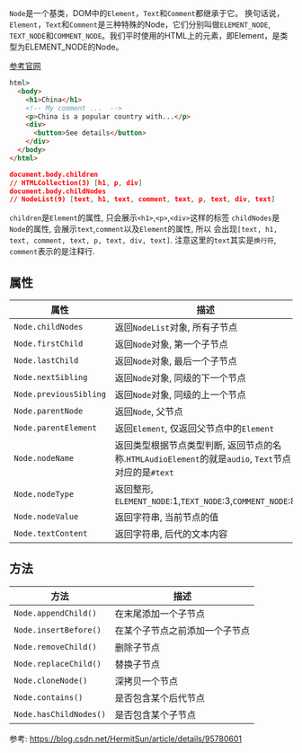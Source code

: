 
`Node`是一个基类，DOM中的`Element`，`Text`和`Comment`都继承于它。 换句话说，`Element`，`Text`和`Comment`是三种特殊的Node，它们分别叫做`ELEMENT_NODE`, `TEXT_NODE`和`COMMENT_NODE`。我们平时使用的HTML上的元素，即Element，是类型为ELEMENT_NODE的Node。

[参考官网](/https://developer.mozilla.org/zh-CN/docs/Web/API/Node/)


```html
html>
  <body>
    <h1>China</h1>
    <!-- My comment ...  -->
    <p>China is a popular country with...</p>
    <div>
      <button>See details</button>
    </div>
  </body>
</html>
```


```json
document.body.children
// HTMLCollection(3) [h1, p, div]
document.body.childNodes
// NodeList(9) [text, h1, text, comment, text, p, text, div, text]
```

`children`是`Element`的属性, 只会展示`<h1>`,`<p>`,`<div>`这样的标签
`childNodes`是`Node`的属性, 会展示`text`,`comment`以及`Element`的属性, 所以
会出现`[text, h1, text, comment, text, p, text, div, text]`. 注意这里的`text`其实是`换行符`, `comment`表示的是注释行.


## 属性

属性|描述
--|--
`Node.childNodes`|返回`NodeList`对象, 所有子节点
`Node.firstChild`|返回`Node`对象, 第一个子节点
`Node.lastChild`|返回`Node`对象, 最后一个子节点
`Node.nextSibling`|返回`Node`对象, 同级的下一个节点
`Node.previousSibling`|返回`Node`对象, 同级的上一个节点
`Node.parentNode`|返回`Node`, 父节点
`Node.parentElement`|返回`Element`, 仅返回父节点中的`Element`
`Node.nodeName`|返回类型根据节点类型判断, 返回节点的名称.`HTMLAudioElement`的就是`audio`, `Text`节点对应的是`#text`
`Node.nodeType`|返回整形, `ELEMENT_NODE`:1,`TEXT_NODE`:3,`COMMENT_NODE`:8
`Node.nodeValue`|返回字符串, 当前节点的值
`Node.textContent`|返回字符串, 后代的文本内容

## 方法
方法|描述
--|--
`Node.appendChild()`|在末尾添加一个子节点
`Node.insertBefore()`|在某个子节点之前添加一个子节点
`Node.removeChild()`|删除子节点
`Node.replaceChild()`|替换子节点
`Node.cloneNode()`|深拷贝一个节点
`Node.contains()`|是否包含某个后代节点
`Node.hasChildNodes()`|是否包含某个子节点

参考:
https://blog.csdn.net/HermitSun/article/details/95780601